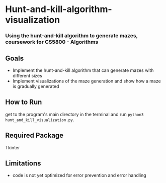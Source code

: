 # Hunt-and-kill-algorithm-visualization

### Using the hunt-and-kill algorithm to generate mazes, coursework for CS5800 - Algorithms

## Goals
- Implement the hunt-and-kill algorithm that can generate mazes with different sizes
- Implement visualizations of the maze generation and show how a maze is gradually generated

## How to Run
get to the program's main directory in the terminal and run `python3 hunt_and_kill_visualization.py`.

## Required Package
Tkinter

## Limitations
- code is not yet optimized for error prevention and error handling 
